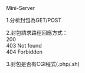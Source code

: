 <head>
    <meta charset="UTF-8">
    Mini-Server<p>
</head>
<body>

1.分析封包為GET/POST<br>

2.封包請求路徑回應方式：<br>
200</br> 
403 Not found<br>
404 Forbidden<br>

3.封包是否有CGI程式(.php/.sh)<br>
